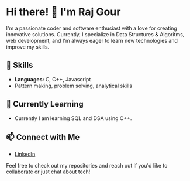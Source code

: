 # Hi there! 👋 I'm Raj Gour

I'm a passionate coder and software enthusiast with a love for creating innovative solutions. Currently, I specialize in Data Structures & Algoritms, web development, and I'm always eager to learn new technologies and improve my skills.

## 🔧 Skills
- **Languages:** C, C++, Javascript
- Pattern making, problem solving, analytical skills

## 🌱 Currently Learning
- Currently I am learning SQL and DSA using C++.


## 📫 Connect with Me
- [LinkedIn](https://www.linkedin.com/in/raj-gour-a4881232a?utm_source=share&utm_campaign=share_via&utm_content=profile&utm_medium=android_app)

Feel free to check out my repositories and reach out if you'd like to collaborate or just chat about tech!
